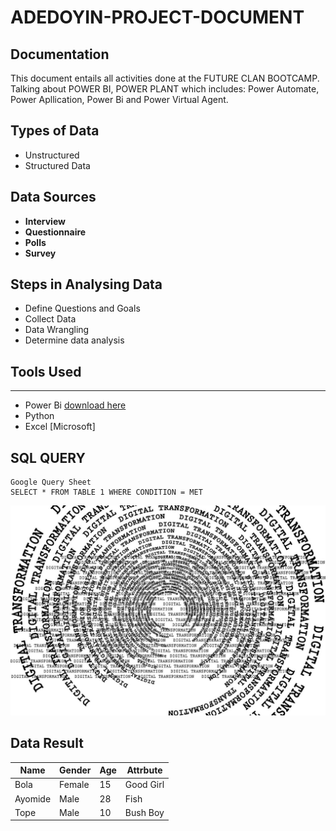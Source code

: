 # ADEDOYIN-PROJECT-DOCUMENT
## Documentation
This document entails all activities done at the FUTURE CLAN BOOTCAMP.
Talking about POWER BI, POWER PLANT which includes: Power Automate, Power Apllication, Power Bi and Power Virtual Agent.
## Types of Data

- Unstructured
- Structured Data
## Data Sources
- **Interview**
- **Questionnaire**
- **Polls**
- **Survey**
## Steps in Analysing Data
- Define Questions and Goals
- Collect Data
- Data Wrangling
- Determine data analysis
## Tools Used
---
- Power Bi [download here](https://microsoft.com)
- Python
- Excel [Microsoft]
## SQL QUERY
```
Google Query Sheet
SELECT * FROM TABLE 1 WHERE CONDITION = MET
```
![](Data-usage185.jpg)

## Data Result
| Name | Gender | Age | Attrbute |
|------|--------|-----|---------|
|Bola | Female | 15 | Good Girl |
|Ayomide | Male | 28 | Fish |
| Tope | Male | 10 | Bush Boy |

